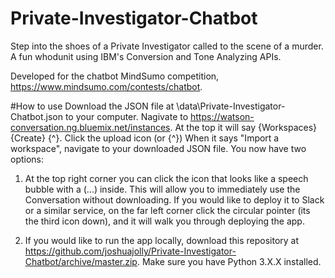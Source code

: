 # Private-Investigator-Chatbot
Step into the shoes of a Private Investigator called to the scene of a murder. A fun whodunit using IBM's Conversion and Tone Analyzing APIs.

Developed for the chatbot MindSumo competition, https://www.mindsumo.com/contests/chatbot. 

#How to use
Download the JSON file at \data\Private-Investigator-Chatbot.json to your computer.
Nagivate to https://watson-conversation.ng.bluemix.net/instances.
At the top it will say {Workspaces} {Create} {^}.
Click the upload icon (or {^})
When it says "Import a workspace", navigate to your downloaded JSON file.
You now have two options:
1. At the top right corner you can click the icon that looks like a speech bubble with a (...) inside.
This will allow you to immediately use the Conversation without downloading.
If you would like to deploy it to Slack or a similar service, on the far left corner click the circular pointer (its the third icon down), and it will walk you through deploying the app.

2. If you would like to run the app locally, download this repository at https://github.com/joshuajolly/Private-Investigator-Chatbot/archive/master.zip.
Make sure you have Python 3.X.X installed.
